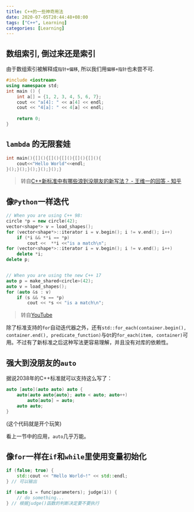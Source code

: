 ```yaml
---
title: C++的一些神奇用法
date: 2020-07-05T20:44:48+08:00
tags: ["C++", Learning]
categories: [Learning]
---
```


## 数组索引, 倒过来还是索引

由于数组索引被解释成`指针+偏移`, 所以我们用`偏移+指针`也未尝不可.

```C++
#include <iostream>
using namespace std;
int main () {
    int a[] = {1, 2, 3, 4, 5, 6, 7};
    cout << "a[4]: " << a[4] << endl;
    cout << "4[a]: " << 4[a] << endl;
    
    return 0;
}
```

## `lambda` 的无限套娃

```C++
int main(){[](){[](){[](){[](){[](){
    cout<<"Hello World"<<endl;
}();}();}();}();}();}
```

> 转自[C++新标准中有哪些浪到没朋友的新写法？ - 王维一的回答 - 知乎](https://www.zhihu.com/question/37135445/answer/71144368)

## 像`Python`一样迭代

```C++
// When you are using C++ 98:
circle *p = new circle(42);
vector<shape*> v = load_shapes();
for (vector<shape*>::iterator i = v.begin(); i != v.end(); i++)
    if (*i && **i == *p)
        cout <<  **i <<"is a match\n";
for (vector<shape*>::iterator i = v.begin(); i != v.end(); i++)
    delete *i;
delete p;


// When you are using the new C++ 17
auto p = make_shared<circle>(42);
auto v = load_shapes();
for (auto &s : v)
    if (s && *s == *p)
        cout << *s << "is a match\n";

```

> 转自[YouTube](https://youtu.be/hEx5DNLWGgA)

除了标准支持的`for`自动迭代器之外，还有`std::for_each(container.begin(), container.end(), predicate_function)`与`Qt`的`for_each(item, container)`可用。不过有了新标准之后这种写法更容易理解，并且没有对库的依赖性。

## 强大到没朋友的`auto`

据说2038年的C++标准就可以支持这么写了：

```C++
auto [auto](auto auto) auto {
    auto(auto auto{auto}; auto < auto; auto++)
        auto[auto] = auto;
    auto auto;
}
```

(这个代码就是开个玩笑)

看上一节中的应用，`auto`几乎万能。

## 像`for`一样在`if`和`while`里使用变量初始化

```C++
if (false; true) {
    std::cout << "Hello World~!" << std::endl;
} // 可以输出

if (auto i = func(parameters); judge(i)) {
    // do something...
} // 根据judge()函数的判断决定要不要执行
```

